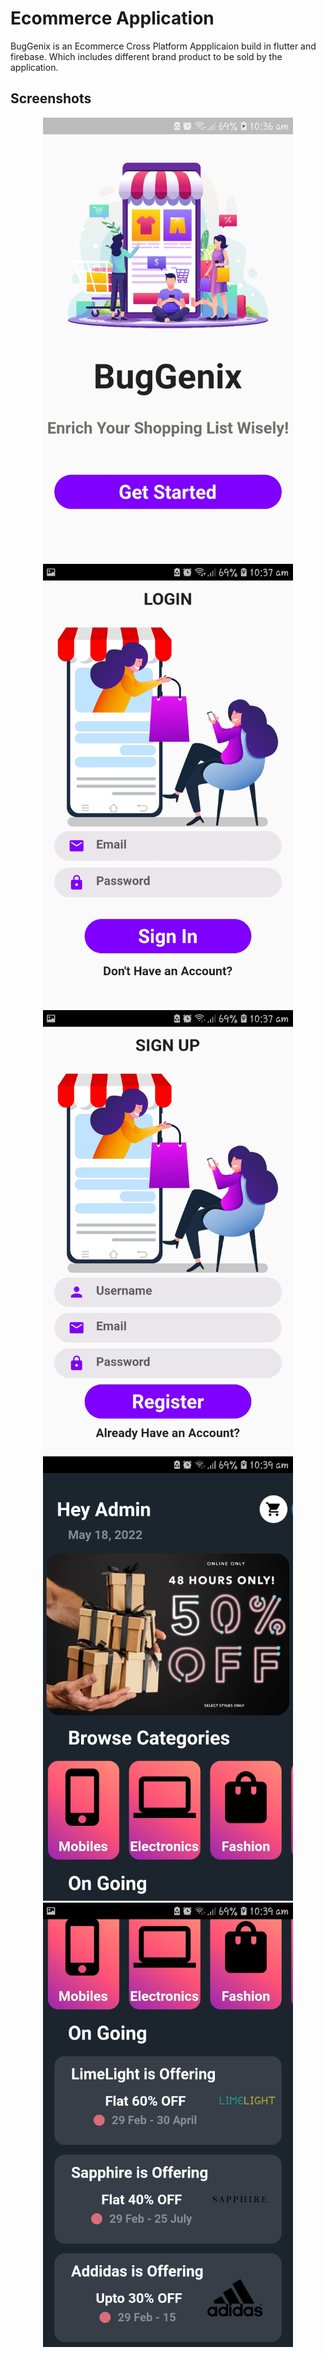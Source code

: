 
# Ecommerce Application

BugGenix is an Ecommerce Cross Platform Appplicaion build in flutter and firebase. Which includes different brand product to be sold by the application.



## Screenshots

<div align="center">
    <img src="/assets/1.jpg" width="400px"</img> 
</div>

<div align="center">
    <img src="/assets/2.jpg" width="400px"</img> 
</div>

<div align="center">
    <img src="/assets/3.jpg" width="400px"</img> 
</div>

<div align="center">
    <img src="/assets/4.jpg" width="400px"</img> 
</div>

<div align="center">
    <img src="/assets/5.jpg" width="400px"</img> 
</div>



